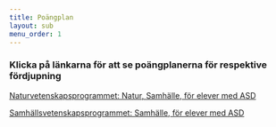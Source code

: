 ```yaml
---
title: Poängplan
layout: sub
menu_order: 1
---
```


### Klicka på länkarna för att se poängplanerna för respektive fördjupning

[Naturvetenskapsprogrammet: Natur, Samhälle, för elever med ASD](/assets/NASAM18H.pdf)

[Samhällsvetenskapsprogrammet: Samhälle, för elever med ASD](/assets/SASAM18D.pdf)
